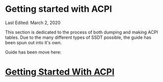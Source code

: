 # Getting started with ACPI

Last Edited: March 2, 2020

This section is dedicated to the process of both dumping and making ACPI tables. Due to the many different types of SSDT possible, the guide has been spun out into it's own.


Guide has been move here: 

# [Getting Started With ACPI](https://khronokernel.github.io/Getting-Started-With-ACPI/)
